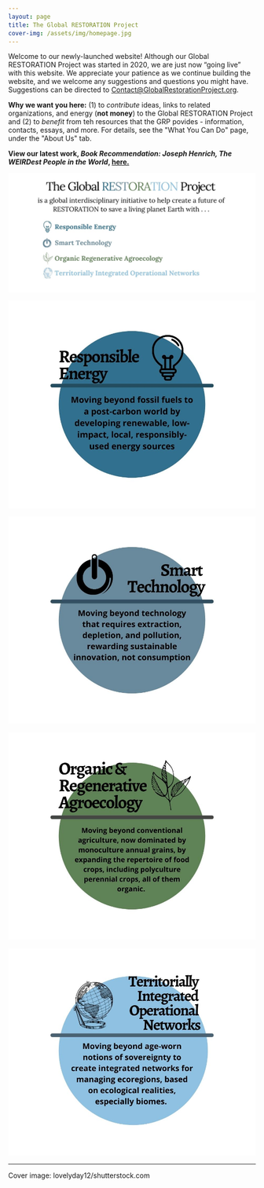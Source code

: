 ```yaml
---
layout: page
title: The Global RESTORATION Project
cover-img: /assets/img/homepage.jpg
---
```


Welcome to our newly-launched website!  Although our Global RESTORATION Project was started in 2020, we are just now “going live” with this website.  We appreciate your patience as we continue building the website, and we welcome any suggestions and questions you might have.  Suggestions can be directed to Contact@GlobalRestorationProject.org.

**Why we want you here:** (1) to *contribute* ideas, links to related organizations, and energy (**not money**) to the Global RESTORATION Project and (2) to *benefit* from teh resources that the GRP povides - information, contacts, essays, and more.  For details, see the "What You Can Do" page, under the "About Us" tab. 

**View our latest work, *Book Recommendation: Joseph Henrich, The WEIRDest People in the World*, [here.](https://globalrestorationproject.org/2021-02-26-joseph-henrich-book-recc/)**

![test](/assets/img/home_page_body_color.jpg)

![test](/assets/img/RE_color.jpg)

![test](/assets/img/ST_color.jpg)

![test](/assets/img/ORA_color.jpg)

![test](/assets/img/TION_color.jpg)

---

Cover image: lovelyday12/shutterstock.com





